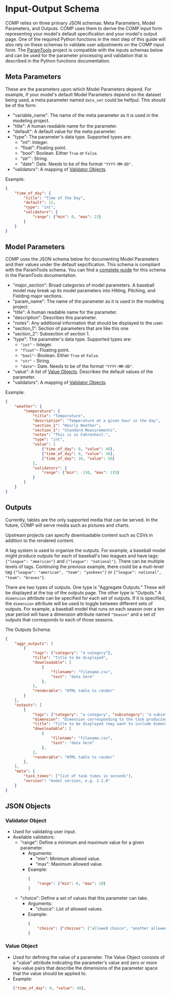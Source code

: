 # Input-Output Schema

COMP relies on three primary JSON schemas: Meta Parameters, Model Parameters, and Outputs. COMP uses them to derive the COMP input form representing your model's default specification and your model's output page. One of the required Python functions in the next step of this guide will also rely on these schemas to validate user adjustments on the COMP input form. The [ParamTools][3] project is compatible with the inputs schemas below and can be used for the parameter processing and validation that is described in the Python functions documentation.

Meta Parameters
--------------------------------

These are the parameters upon which Model Parameters depend. For example, if your model's default Model Parameters depend on the dataset being used, a meta parameter named `data_set` could be helfpul. This should be of the form:

- "variable_name": The name of the meta parameter as it is used in the modeling project.
- "title": A human readable name for the parameter.
- "default": A default value for the meta parameter.
- "type": The parameter's data type. Supported types are:
  - "int": Integer.
  - "float": Floating point.
  - "bool": Boolean. Either `True` or `False`.
  - "str"`: String.
  - "date": Date. Needs to be of the format `"YYYY-MM-DD"`.
- "validators": A mapping of [Validator Objects](#validator-object).

Example:

```json
{
    "time_of_day": {
        "title": "Time of the Day",
        "default": 12,
        "type": "int",
        "validators": {
            "range": {"min": 0, "max": 23}
        }
    }
}
```

Model Parameters
----------------

COMP uses the JSON schema below for documenting Model Parameters and their values under the default sepcification. This schema is compliant with the ParamTools schema. You can find a [complete guide][4] for this schema in the ParamTools documentation.

- "major_section": Broad categories of model parameters. A baseball model may break up its model parameters into Hitting, Pitching, and Fielding major sections.
- "param_name": The name of the parameter as it is used in the modeling project.
- "title": A human readable name for the parameter.
- "description": Describes this parameter.
- "notes": Any additional information that should be displayed to the user.
- "section_1": Section of parameters that are like this one
- "section_2": Subsection of section 1.
- "type": The parameter's data type. Supported types are:
  - `"int"` - Integer.
  - `"float"`- Floating point.
  - `"bool"`- Boolean. Either `True` or `False`.
  - `"str"` - String.
  - `"date"`- Date. Needs to be of the format `"YYYY-MM-DD"`.
- "value": A list of [Value Objects](#value-object). Describes the default values of the parameter.
- "validators": A mapping of [Validator Objects](#validator-object).

Example:

```json
{
    "weather": {
        "temperature": {
            "title": "Temperature",
            "description": "Temperature at a given hour in the day",
            "section_1": "Hourly Weather",
            "section_2": "Standard Measurements",
            "notes": "This is in Fahrenheit.",
            "type": "int",
            "value": [
                {"time_of_day": 0, "value": 40},
                {"time_of_day": 8, "value": 38},
                {"time_of_day": 16, "value": 50}
            ],
            "validators": {
                "range": {"min": -130, "max": 135}
            }
        }
    }
}
```



Outputs
------------

Currently, tables are the only supported media that can be served. In the future, COMP will serve media such as pictures and charts.

Upstream projects can specify downloadable content such as CSVs in addition to the rendered content.

A tag system is used to organize the outputs. For example, a baseball model might produce outputs for each of baseball's two leagues and have tags: `{"league": "american"}` and `{"league": "national"}`. There can be multiple levels of tags. Continuing the previous example, there could be a muti-level tag `{"league": "american", "team": "yankees"}` or `{"league": national", "team": "braves"}`.

There are two types of outputs. One type is "Aggregate Outputs." These will be displayed at the top of the outputs page. The other type is "Outputs." A `dimension` attribute can be specified for each set of outputs. If it is specified, the `dimension` attribute will be used to toggle between different sets of outputs. For example, a baseball model that runs on each season over a ten year period will have a dimension attribute named `"Season"` and a set of outputs that corresponds to each of those seasons.

The Outputs Schema:

```json
{
    "aggr_outputs": [
        {
            "tags": {"category": "a category"},
            "title": "Title to be displayed",
            "downloadable": [
                {
                    "filename": "filename.csv",
                    "text": "data here"
                },
            ],
            "renderable": "HTML table to render"
        }
    ],
    "outputs": [
        {
            "tags": {"category": "a category", "subcategory": "a subcategory"},
            "dimension": "Dimension corresponding to the task producing this output",
            "title": "Title to be displayed (may want to include dimension)",
            "downloadable": [
                {
                    "filename": "filename.csv",
                    "text": "data here"
                },
            ],
            "renderable": "HTML table to render"
        },
    ],
    "meta": {
        "task_times": ["list of task times in seconds"],
        "version": "model version, e.g. 1.1.0"
    }
}
```

JSON Objects
---------------

### Validator Object
- Used for validating user input.
- Available validators:
  - "range": Define a minimum and maximum value for a given parameter.
    - Arguments:
      - "min": Minimum allowed value.
      - "max": Maximum allowed value.
    - Example:
        ```json
        {
            "range": {"min": 0, "max": 10}
        }
        ```
  - "choice": Define a set of values that this parameter can take.
    - Arguments:
      - "choice": List of allowed values.
    - Example:
        ```json
        {
            "choice": {"choices": ["allowed choice", "another allowed choice"]}
        }
        ```

### Value Object
- Used for defining the value of a parameter. The Value Object consists of a "value" attribute indicating the parameter's value and zero or more key-value pairs that describe the dimensions of the parameter space that the value should be applied to.
- Example:
    ```json
    {"time_of_day": 0, "value": 40},
    ```

[1]: https://github.com/PSLmodels/Tax-Calculator
[2]: https://github.com/hdoupe/ParamProject
[3]: https://github.com/PSLmodels/ParamTools
[4]: https://paramtools.readthedocs.io/en/latest/spec.html
